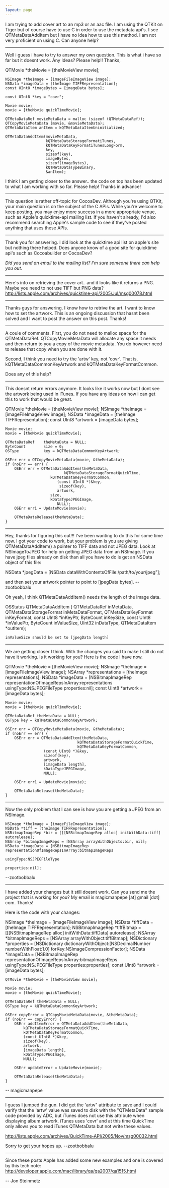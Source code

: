 ```yaml
---
layout: page
---
```


I am trying to add cover art to an mp3 or an aac file. I am using the QTKit on Tiger but of course have to use C in order to use the metadata api's. I see QTMetaDataAddItem but I have no idea how to use this method. I am not very proficient on using C. Can anyone help?

----

Well i guess i have to try to answer my own question. This is what i have so far but it doesnt work. Any Ideas? Please help!! Thanks,

    
QTMovie *theMovie = [theMovieView movie];
	
	NSImage *theImage = [imageFileImageView image];
	NSData *imageData = [theImage TIFFRepresentation];
	const UInt8 *imageBytes = [imageData bytes];
	
	const UInt8 *key = "covr";

	Movie movie;
	movie = [theMovie quickTimeMovie];

	QTMetaDataRef movieMetaData = malloc (sizeof (QTMetaDataRef));
	QTCopyMovieMetaData (movie, &movieMetaData);
	QTMetaDataItem anItem = kQTMetaDataItemUninitialized;
	
	QTMetaDataAddItem(movieMetaData,
					  kQTMetaDataStorageFormatiTunes,
					  kQTMetaDataKeyFormatiTunesLongForm,
					  key,
					  sizeof(key),
					  imageBytes,
					  sizeof(imageBytes),
					  kQTMetaDataTypeBinary,
					  &anItem);


I think I am getting closer to the answer.. the code on top has been updated to what I am working with so far. Please help! Thanks in advance!

----

This question is rather off-topic for CocoaDev. Although you're using QTKit, your main question is on the subject of the C APIs. While you're welcome to keep posting, you may enjoy more success in a more appropriate venue, such as Apple's quicktime-api mailing list. If you haven't already, I'd also recommend searching Apple's sample code to see if they've posted anything that uses these APIs.

----

Thank you for answering. I did look at the quicktime api list on apple's site but nothing there helped. Does anyone know of a good site for quicktime api's such as Cocoabuilder or CocoaDev?

*Did you send an email to the mailing list? I'm sure someone there can help you out.*

----

Here's info on retrieving the cover art.. and it looks like it returns a PNG. Maybe you need to not use TIFF but PNG data? http://lists.apple.com/archives/quicktime-api/2005/Jul/msg00078.html

----

Thanks guys for answering. I know how to retrive the art. I want to know how to set the artwork. This is an ongoing discussion that hasnt been solved and I want to post the answer on this post. Thanks!

----

A coule of comments. First, you do not need to malloc space for the QTMetaDataRef. QTCopyMovieMetaData will allocate any space it needs and then return to you a copy of the movie metadata. You do however need to release that copy when you are done with it.

Second, I think you need to try the 'artw' key, not 'covr'. That is, kQTMetaDataCommonKeyArtwork and kQTMetaDataKeyFormatCommon. 

Does any of this help?

----

This doesnt return errors anymore. It looks like it works now but I dont see the artwork being used in iTunes. If you have any ideas on how i can get this to work that would be great.

    
QTMovie *theMovie = [theMovieView movie];
	NSImage *theImage = [imageFileImageView image];
	NSData *imageData = [theImage TIFFRepresentation];
	const UInt8 *artwork = [imageData bytes];

	Movie movie;
	movie = [theMovie quickTimeMovie];
	
	QTMetaDataRef    theMetaData = NULL;
	ByteCount        size = 0;
	OSType           key = kQTMetaDataCommonKeyArtwork;
	
	OSErr err = QTCopyMovieMetaData(movie, &theMetaData);
	if (noErr == err) {   
		OSErr err = QTMetaDataAddItem(theMetaData,
				              kQTMetaDataStorageFormatQuickTime,
						kQTMetaDataKeyFormatCommon, 
					       (const UInt8 *)&key, 
			           		sizeof(key), 
					       artwork,
						size,
						kDataTypeJPEGImage,
					       NULL);
		OSErr err1 = UpdateMovie(movie);
		
		QTMetaDataRelease(theMetaData);
	}


----

Hey, thanks for figuring this out!!! I've been wanting to do this for some time now. I got your code to work, but your problem is you are giving QTMetaDataAddItem() a pointer to TIFF data and not JPEG data. Look at NSImageToJPEG for help on getting JPEG data from an NSImage. If you have jpeg files already on disk than all you have to do is get an NSData object of this file:

    
NSData *jpegData = [NSData dataWithContentsOfFile:/path/to/your/jpeg"]; 


and then set your     artwork pointer to point to     [jpegData bytes]. --zootbobbalu

Oh yeah, I think QTMetaDataAddItem() needs the length of the image data. 

    
OSStatus QTMetaDataAddItem (
    QTMetaDataRef inMetaData,
    QTMetaDataStorageFormat inMetaDataFormat,
    QTMetaDataKeyFormat inKeyFormat,
    const UInt8 *inKeyPtr,
    ByteCount inKeySize,
    const UInt8 *inValuePtr,
    ByteCount inValueSize,
    UInt32 inDataType,
    QTMetaDataItem *outItem);


    inValueSize should be set to [jpegData length]

----

We are getting closer I think. With the changes you said to make I still do not have it working. Is it working for you? Here is the code I have now.

    
QTMovie *theMovie = [theMovieView movie];
	NSImage *theImage = [imageFileImageView image];
	NSArray *representations = [theImage representations];
	NSData *imageData = [NSBitmapImageRep representationOfImageRepsInArray:representations usingType:NSJPEGFileType properties:nil];
	const UInt8 *artwork = [imageData bytes];

	Movie movie;
	movie = [theMovie quickTimeMovie];
	
	QTMetaDataRef theMetaData = NULL;
	OSType key = kQTMetaDataCommonKeyArtwork;
	
	OSErr err = QTCopyMovieMetaData(movie, &theMetaData);
	if (noErr == err) {   
		OSErr err = QTMetaDataAddItem(theMetaData,
                                    kQTMetaDataStorageFormatQuickTime,
                                    kQTMetaDataKeyFormatCommon, 
					 (const UInt8 *)&key, 
					 sizeof(key), 
					 artwork,
					 [imageData length],
					 kDataTypeJPEGImage,
					 NULL);

		OSErr err1 = UpdateMovie(movie);
		
		QTMetaDataRelease(theMetaData);
	}


----

Now the only problem that I can see is how you are getting a JPEG from an NSImage. 

    
	NSImage *theImage = [imageFileImageView image];
	NSData *tiff = [theImage TIFFRepresentation];
	NSBitmapImageRep *bir = [[[NSBitmapImageRep alloc] initWithData:tiff] autorelease];
	NSArray *bitmapImageReps = [NSArray arrayWithObjects:bir, nil];
	NSData *imageData = [NSBitmapImageRep representationOfImageRepsInArray:bitmapImageReps
                                                               usingType:NSJPEGFileType
                                                               properties:nil];


--zootbobbalu

----

I have added your changes but it still doesnt work. Can you send me the project that is working for you? My email is magicmanpepe [at] gmail [dot] com. Thanks!

Here is the code with your changes:

    
NSImage *theImage = [imageFileImageView image];
	NSData *tiffData = [theImage TIFFRepresentation];
	NSBitmapImageRep *tiffBitmap = [[[NSBitmapImageRep alloc] initWithData:tiffData] autorelease];
	NSArray *bitmapImageReps = [NSArray arrayWithObject:tiffBitmap];
	NSDictionary *properties = [NSDictionary dictionaryWithObject:[NSDecimalNumber numberWithFloat:1.0] forKey:NSImageCompressionFactor];
	NSData *imageData = [NSBitmapImageRep representationOfImageRepsInArray:bitmapImageReps
																 usingType:NSJPEGFileType
																properties:properties];
	const UInt8 *artwork = [imageData bytes];
	
	QTMovie *theMovie = [theMovieView movie];
	
	Movie movie;
	movie = [theMovie quickTimeMovie];
	
	QTMetaDataRef theMetaData = NULL;
	OSType key = kQTMetaDataCommonKeyArtwork;
	
	OSErr copyError = QTCopyMovieMetaData(movie, &theMetaData);
	if (noErr == copyError) {   
		OSErr addItemError = QTMetaDataAddItem(theMetaData,
			kQTMetaDataStorageFormatQuickTime,
			kQTMetaDataKeyFormatCommon, 
			(const UInt8 *)&key, 
			sizeof(key), 
			artwork,
			[imageData length],
			kDataTypeJPEGImage,
			NULL);
		
		OSErr updateError = UpdateMovie(movie);
		
		QTMetaDataRelease(theMetaData);
	}


-- magicmanpepe

----

I guess I jumped the gun. I did get the 'artw" attribute to save and I could varify that the 'artw' value was saved to disk with the "QTMetaData" sample code provided by ADC, but iTunes does not use this attribute when displaying album artwork. iTunes uses 'covr' and at this time QuickTime only allows you to read iTunes QTMetaData but not write these values. 

http://lists.apple.com/archives/QuickTime-API/2005/Nov/msg00032.html

Sorry to get your hopes up. --zootbobbalu


----

Since these posts Apple has added some new examples and one is covered by this tech note: http://developer.apple.com/mac/library/qa/qa2007/qa1515.html

-- Jon Steinmetz
